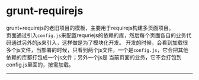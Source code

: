 # grunt-requirejs
grunt+requirejs的老旧项目的模板，主要用于requirejs构建多页面项目。<br/>
页面通过引入`config.js`来配置requriejs的依赖的库，然后每个页面各自的业务代码通过另外的js来引入，这样做是为了模块化开发。
开发的时候，会看到加载很多个js文件，当部署的时候，只看到两个js文件，一个是`config.js`，它会把其他依赖的库都打包成一个js文件；另外一个js是
当前页面的业务，它不会打包到config.js里面的，按需加载。

****

